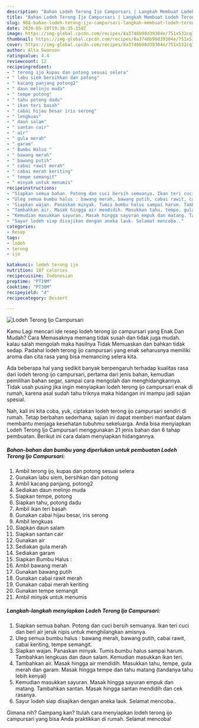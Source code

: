 ```yaml
---
description: "Bahan Lodeh Terong Ijo Campursari | Langkah Membuat Lodeh Terong Ijo Campursari Yang Bikin Ngiler"
title: "Bahan Lodeh Terong Ijo Campursari | Langkah Membuat Lodeh Terong Ijo Campursari Yang Bikin Ngiler"
slug: 968-bahan-lodeh-terong-ijo-campursari-langkah-membuat-lodeh-terong-ijo-campursari-yang-bikin-ngiler
date: 2020-05-10T19:36:35.158Z
image: https://img-global.cpcdn.com/recipes/8a3748b98d39304e/751x532cq70/lodeh-terong-ijo-campursari-foto-resep-utama.jpg
thumbnail: https://img-global.cpcdn.com/recipes/8a3748b98d39304e/751x532cq70/lodeh-terong-ijo-campursari-foto-resep-utama.jpg
cover: https://img-global.cpcdn.com/recipes/8a3748b98d39304e/751x532cq70/lodeh-terong-ijo-campursari-foto-resep-utama.jpg
author: Alta Swanson
ratingvalue: 4.4
reviewcount: 12
recipeingredient:
- " terong ijo kupas dan potong sesuai selera"
- " labu siem bersihkan dan potong"
- " kacang panjang potong2"
- " daun melinjo muda"
- " tempe potong"
- " tahu potong dadu"
- " ikan teri basah"
- " cabai hijau besar iris serong"
- " lengkuas"
- " daun salam"
- " santan cair"
- " air"
- " gula merah"
- " garam"
- " Bumbu Halus "
- " bawang merah"
- " bawang putih"
- " cabai rawit merah"
- " cabai merah keriting"
- " tempe semangit"
- " minyak untuk menumis"
recipeinstructions:
- "Siapkan semua bahan. Potong dan cuci bersih semuanya. Ikan teri cuci dan beri air jeruk nipis untuk menghilangkan amisnya."
- "Uleg semua bumbu halus : bawang merah, bawang putih, cabai rawit, cabai keriting, tempe semangit."
- "Siapkan wajan. Panaskan minyak. Tumis bumbu halus sampai harum. Tambahkan lengkuas dan daun salam. Kemudian masukkan ikan teri."
- "Tambahkan air. Masak hingga air mendidih. Masukkan tahu, tempe, gula merah dan garam. Masak hingga tempe dan tahu matang (tandanya tahu lebih kenyal)"
- "Kemudian masukkan sayuran. Masak hingga sayuran empuk dan matang. Tambahkan santan. Masak hingga santan mendidih dan cek rasanya."
- "Sayur lodeh siap disajikan dengan aneka lauk. Selamat mencoba.."
categories:
- Resep
tags:
- lodeh
- terong
- ijo

katakunci: lodeh terong ijo 
nutrition: 187 calories
recipecuisine: Indonesian
preptime: "PT19M"
cooktime: "PT30M"
recipeyield: "4"
recipecategory: Dessert

---
```



![Lodeh Terong Ijo Campursari](https://img-global.cpcdn.com/recipes/8a3748b98d39304e/751x532cq70/lodeh-terong-ijo-campursari-foto-resep-utama.jpg)

Kamu Lagi mencari ide resep lodeh terong ijo campursari yang Enak Dan Mudah? Cara Memasaknya memang tidak susah dan tidak juga mudah. kalau salah mengolah maka hasilnya Tidak Memuaskan dan bahkan tidak sedap. Padahal lodeh terong ijo campursari yang enak seharusnya memiliki aroma dan cita rasa yang bisa memancing selera kita.

Ada beberapa hal yang sedikit banyak berpengaruh terhadap kualitas rasa dari lodeh terong ijo campursari, pertama dari jenis bahan, kemudian pemilihan bahan segar, sampai cara mengolah dan menghidangkannya. Tidak usah pusing jika ingin menyiapkan lodeh terong ijo campursari enak di rumah, karena asal sudah tahu triknya maka hidangan ini mampu jadi sajian spesial.




Nah, kali ini kita coba, yuk, ciptakan lodeh terong ijo campursari sendiri di rumah. Tetap berbahan sederhana, sajian ini dapat memberi manfaat dalam membantu menjaga kesehatan tubuhmu sekeluarga. Anda bisa menyiapkan Lodeh Terong Ijo Campursari menggunakan 21 jenis bahan dan 6 tahap pembuatan. Berikut ini cara dalam menyiapkan hidangannya.

<!--inarticleads1-->

##### Bahan-bahan dan bumbu yang diperlukan untuk pembuatan Lodeh Terong Ijo Campursari:

1. Ambil  terong ijo, kupas dan potong sesuai selera
1. Gunakan  labu siem, bersihkan dan potong
1. Ambil  kacang panjang, potong2
1. Sediakan  daun melinjo muda
1. Siapkan  tempe, potong
1. Siapkan  tahu, potong dadu
1. Ambil  ikan teri basah
1. Gunakan  cabai hijau besar, iris serong
1. Ambil  lengkuas
1. Siapkan  daun salam
1. Siapkan  santan cair
1. Gunakan  air
1. Sediakan  gula merah
1. Sediakan  garam
1. Siapkan  Bumbu Halus :
1. Ambil  bawang merah
1. Gunakan  bawang putih
1. Gunakan  cabai rawit merah
1. Gunakan  cabai merah keriting
1. Gunakan  tempe semangit
1. Ambil  minyak untuk menumis




<!--inarticleads2-->

##### Langkah-langkah menyiapkan Lodeh Terong Ijo Campursari:

1. Siapkan semua bahan. Potong dan cuci bersih semuanya. Ikan teri cuci dan beri air jeruk nipis untuk menghilangkan amisnya.
1. Uleg semua bumbu halus : bawang merah, bawang putih, cabai rawit, cabai keriting, tempe semangit.
1. Siapkan wajan. Panaskan minyak. Tumis bumbu halus sampai harum. Tambahkan lengkuas dan daun salam. Kemudian masukkan ikan teri.
1. Tambahkan air. Masak hingga air mendidih. Masukkan tahu, tempe, gula merah dan garam. Masak hingga tempe dan tahu matang (tandanya tahu lebih kenyal)
1. Kemudian masukkan sayuran. Masak hingga sayuran empuk dan matang. Tambahkan santan. Masak hingga santan mendidih dan cek rasanya.
1. Sayur lodeh siap disajikan dengan aneka lauk. Selamat mencoba..




Gimana nih? Gampang kan? Itulah cara menyiapkan lodeh terong ijo campursari yang bisa Anda praktikkan di rumah. Selamat mencoba!
